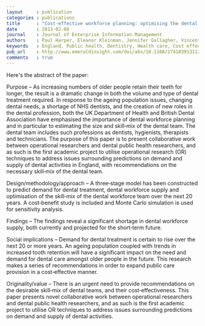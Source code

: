 ```yaml
---
layout     : publication
categories : publications
title      : "Cost‐effective workforce planning: optimising the dental team skill‐mix for England"
date       : 2013-02-08
journal    : Journal of Enterprise Information Management
authors    : Paul Harper, Eleanor Kleinman, Jennifer Gallagher, Vincent Knight
keywords   : England, Public health, Dentistry, Health care, Cost effectiveness, Workforce modelling, Monte Carlo simulation, Optimisation
pub_url    : http://www.emeraldinsight.com/doi/abs/10.1108/17410391311289569
comments   : true
---
```


Here's the abstract of the paper:

Purpose
– As increasing numbers of older people retain their teeth for longer, the result is a dramatic change in both the volume and type of dental treatment required. In response to the ageing population issues, changing dental needs, a shortage of NHS dentists, and the creation of new roles in the dental profession, both the UK Department of Health and British Dental Association have emphasised the importance of dental workforce planning and in particular to estimating the size and skill‐mix of the dental team. The dental team includes such professions as dentists, hygienists, therapists and technicians. The purpose of this paper is to present collaborative work between operational researchers and dental public health researchers, and as such is the first academic project to utilise operational research (OR) techniques to address issues surrounding predictions on demand and supply of dental activities in England, with recommendations on the necessary skill‐mix of the dental team.

Design/methodology/approach
– A three‐stage model has been constructed to predict demand for dental treatment, dental workforce supply and optimisation of the skill‐mix of the dental workforce team over the next 20 years. A cost‐benefit study is included and Monte Carlo simulation is used for sensitivity analysis.

Findings
– The findings reveal a significant shortage in dental workforce supply, both currently and projected for the short‐term future.

Social implications
– Demand for dental treatment is certain to rise over the next 20 or more years. An ageing population coupled with trends in increased tooth retention will have a significant impact on the need and demand for dental care amongst older people in the future. This research makes a series of recommendations in order to expand public care provision in a cost‐effective manner.

Originality/value
– There is an urgent need to provide recommendations on the desirable skill‐mix of dental teams, and their cost‐effectiveness. This paper presents novel collaborative work between operational researchers and dental public health researchers, and as such is the first academic project to utilise OR techniques to address issues surrounding predictions on demand and supply of dental activities.
